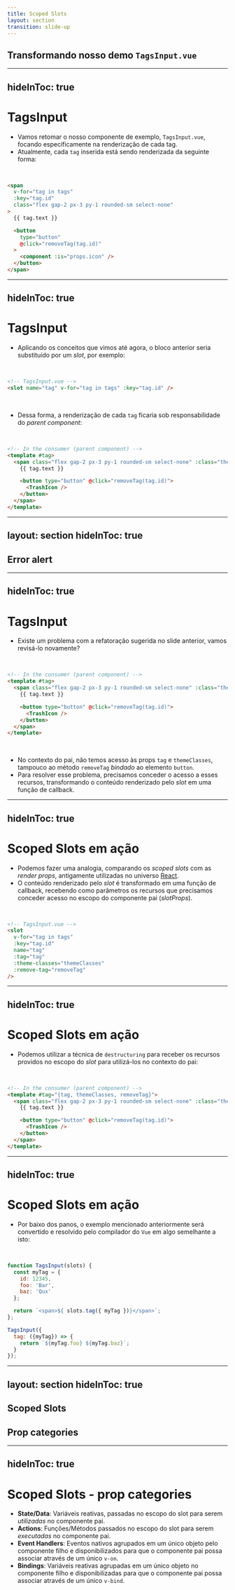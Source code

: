 ```yaml
---
title: Scoped Slots
layout: section
transition: slide-up
---
```


<!-- Scoped Slots -->
<section>
  <h1 class="section-title">
    Transformando nosso demo <code>TagsInput.vue</code>
  </h1>
</section>

---
hideInToc: true
---

# TagsInput

- Vamos retomar o nosso componente de exemplo, `TagsInput.vue`, focando específicamente na renderização de cada tag.
- Atualmente, cada `tag` inserida está sendo renderizada da seguinte forma:

<br>

```html
<span
  v-for="tag in tags"
  :key="tag.id"
  class="flex gap-2 px-3 py-1 rounded-sm select-none"
>
  {{ tag.text }}

  <button
    type="button"
    @click="removeTag(tag.id)"
  >
    <component :is="props.icon" />
  </button>
</span>
```

---
hideInToc: true
---

# TagsInput

- Aplicando os conceitos que vimos até agora, o bloco anterior seria substituído por um _slot_, por exemplo:

<br>

```html
<!-- TagsInput.vue -->
<slot name="tag" v-for="tag in tags" :key="tag.id" />
```

<br>

- Dessa forma, a renderização de cada `tag` ficaria sob responsabilidade do _parent component_:

<br>

```html
<!-- In the consumer (parent component) -->
<template #tag>
  <span class="flex gap-2 px-3 py-1 rounded-sm select-none" :class="themeClasses">
    {{ tag.text }}

    <button type="button" @click="removeTag(tag.id)">
      <TrashIcon />
    </button>
  </span>
</template>
```

---
layout: section
hideInToc: true
---

<!-- Scoped Slots -->
<section>
  <h1 class="section-title">
    Error alert <noto-warning />
  </h1>
</section>

---
hideInToc: true
---

# TagsInput

- Existe um problema com a refatoração sugerida no slide anterior, vamos revisá-lo novamente?

<br>

```html {all|3|4|6|all}
<!-- In the consumer (parent component) -->
<template #tag>
  <span class="flex gap-2 px-3 py-1 rounded-sm select-none" :class="themeClasses">
    {{ tag.text }}

    <button type="button" @click="removeTag(tag.id)">
      <TrashIcon />
    </button>
  </span>
</template>
```

<br>

- No contexto do pai, não temos acesso às props `tag` e `themeClasses`, tampouco ao método `removeTag` _bindado_ ao elemento `button`.
- Para resolver esse problema, precisamos conceder o acesso a esses recursos, transformando o conteúdo renderizado pelo _slot_ em uma função de callback.

---
hideInToc: true
---

# Scoped Slots em ação

- Podemos fazer uma analogia, comparando os _scoped slots_ com as _render props_, antigamente utilizadas no universo [React](https://legacy.reactjs.org/docs/render-props.html).
- O conteúdo renderizado pelo _slot_ é transformado em uma função de callback, recebendo como parâmetros os recursos que precisamos conceder acesso no escopo do componente pai (_slotProps_).

<br>

```html
<!-- TagsInput.vue -->
<slot 
  v-for="tag in tags" 
  :key="tag.id" 
  name="tag"
  :tag="tag"
  :theme-classes="themeClasses"
  :remove-tag="removeTag"
/>
```

---
hideInToc: true
---

# Scoped Slots em ação

- Podemos utilizar a técnica de `destructuring` para receber os recursos providos no escopo do _slot_ para utilizá-los no contexto do pai:

<br>

```html
<!-- In the consumer (parent component) -->
<template #tag="{tag, themeClasses, removeTag}">
  <span class="flex gap-2 px-3 py-1 rounded-sm select-none" :class="themeClasses">
    {{ tag.text }}

    <button type="button" @click="removeTag(tag.id)">
      <TrashIcon />
    </button>
  </span>
</template>
```

---
hideInToc: true
---

# Scoped Slots em ação

- Por baixo dos panos, o exemplo mencionado anteriormente será convertido e resolvido pelo compilador do `Vue` em algo semelhante a isto:

<br>

```js
function TagsInput(slots) {
  const myTag = {
    id: 12345,
    foo: 'Bar',
    baz: 'Qux'
  };

  return `<span>${ slots.tag({ myTag })}</span>`;
};

TagsInput({
  tag: ({myTag}) => {
    return `${myTag.foo} ${myTag.baz}`;
  }
});
```

---
layout: section
hideInToc: true
---

<!-- Scoped Slots -->
<section>
  <h2 class="!text-white">Scoped Slots</h2>

  <h1 class="section-title section-title--green">
    Prop categories
  </h1>
</section>

---
hideInToc: true
---

# Scoped Slots - prop categories

- **State/Data**: Variáveis reativas, passadas no escopo do slot para serem _utilizadas_ no componente pai.
- **Actions**: Funções/Métodos passados no escopo do slot para serem _executadas_ no componente pai.
- **Event Handlers**: Eventos nativos agrupados em um único objeto pelo componente filho e disponibilizados para que o componente pai possa associar através de um único `v-on`. 
- **Bindings**: Variáveis reativas agrupadas em um único objeto no componente filho e disponibilizadas para que o componente pai possa associar através de um único `v-bind`.